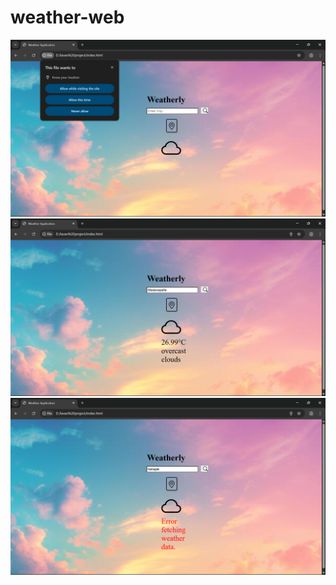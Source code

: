 # weather-web
![Opening Web site with asking location!!](https://github.com/NLavanKumar/weather-web/blob/main/Screenshot%20(16).png)
![Weather Cheking based on that Location](https://github.com/NLavanKumar/weather-web/blob/main/Screenshot%20(17).png)
![for suppose unkonwn village gives](https://github.com/NLavanKumar/weather-web/blob/main/Screenshot%20(18).png)
